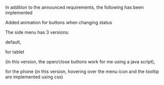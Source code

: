 In addition to the announced requirements, the following has been implemented 

Added animation for buttons when changing status

The side menu has 3 versions: 

default,

for tablet 

(in this version, the open/close buttons work for me using a java script),

for the phone
(in this version, hovering over the menu icon and the tooltip are implemented using css)

